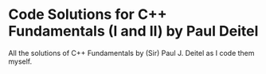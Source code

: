 # Code Solutions for C++ Fundamentals (I and II) by Paul Deitel
All the solutions of C++ Fundamentals by (Sir) Paul J. Deitel as I code them myself.
